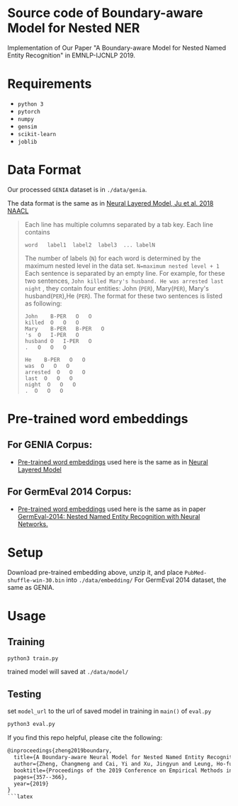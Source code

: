 # Source code of Boundary-aware Model for Nested NER
Implementation of Our Paper "A Boundary-aware Model for Nested Named Entity Recognition" in EMNLP-IJCNLP 2019.

# Requirements
* `python 3`
* `pytorch`
* `numpy`
* `gensim`
* `scikit-learn`
* `joblib`

# Data Format
Our processed `GENIA` dataset is in `./data/genia`.

The data format is the same as in [Neural Layered Model, Ju et al. 2018 NAACL](https://github.com/meizhiju/layered-bilstm-crf) 
>Each line has multiple columns separated by a tab key. 
>Each line contains
>```
>word	label1	label2	label3	...	labelN
>```
>The number of labels (`N`) for each word is determined by the maximum nested level in the data set. `N=maximum nested level + 1`
>Each sentence is separated by an empty line.
>For example, for these two sentences, `John killed Mary's husband. He was arrested last night` , they contain four entities: John (`PER`), Mary(`PER`), Mary's husband(`PER`),He (`PER`).
>The format for these two sentences is listed as following:
>```
>John    B-PER   O   O
>killed  O   O   O
>Mary    B-PER   B-PER   O
>'s  O   I-PER   O
>husband O   I-PER   O
>.   O   O   O
>
>He    B-PER   O   O
>was  O   O   O
>arrested  O   O   O
>last  O   O   O
>night  O   O   O
>.  O   O   O
>```

# Pre-trained word embeddings
## For GENIA Corpus:
* [Pre-trained word embeddings](https://drive.google.com/open?id=0BzMCqpcgEJgiUWs0ZnU0NlFTam8) used here is the same as in [Neural Layered Model](https://github.com/meizhiju/layered-bilstm-crf) 
## For GermEval 2014 Corpus: 
* [Pre-trained word embeddings](https://www.informatik.tudarmstadt.de/ukp/research_6/ukp_in_challenges/germeval_2014/index.en.jsp) used here is the same as in paper [GermEval-2014: Nested Named Entity Recognition with Neural Networks.](https://pdfs.semanticscholar.org/9b64/4bf5262e0d02d7ac25dab509d07d240b263a.pdf)

# Setup
Download pre-trained embedding above, unzip it, and place `PubMed-shuffle-win-30.bin` into `./data/embedding/`
For GermEval 2014 dataset, the same as GENIA.

# Usage
## Training

```sh
python3 train.py
```
trained model will saved at `./data/model/`
## Testing
 set `model_url` to the url of saved model in training in `main()` of `eval.py`
```sh
python3 eval.py
```

If you find this repo helpful, please cite the following:
```latex
@inproceedings{zheng2019boundary,
  title={A Boundary-aware Neural Model for Nested Named Entity Recognition},
  author={Zheng, Changmeng and Cai, Yi and Xu, Jingyun and Leung, Ho-fung and Xu, Guandong},
  booktitle={Proceedings of the 2019 Conference on Empirical Methods in Natural Language Processing and the 9th International Joint Conference on Natural Language Processing (EMNLP-IJCNLP)},
  pages={357--366},
  year={2019}
}
```latex
